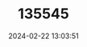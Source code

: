 ---
title: "135545"
category: "Stenodus nelma"
draft: false
date: 2024-02-22 13:03:51
languages:
  English: ["Nelma", "Sheefish", "Inconnu"]
---